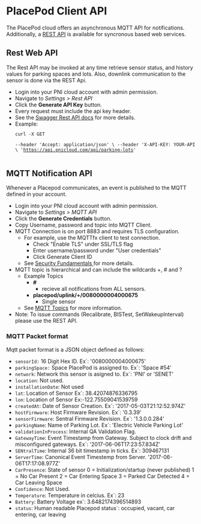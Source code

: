 # PlacePod Client API

The PlacePod cloud offers an asynchronous MQTT API for notifications. 
Additionally, a <a href="https://api.pnicloud.com">REST API</a> is available for syncronous based web services.

 

## Rest Web API
The Rest API may be invoked at any time retrieve sensor status, and history values for parking spaces and lots. Also, downlink communication to the sensor is done via the REST Api.

 - Login into your PNI cloud account with admin permission. 
 - Navigate to  *Settings > Rest API*
 - Click the **Generate API Key** button.
 - Every request must include the api key header.
 - See the <a href="https://api.pnicloud.com">Swagger Rest API docs</a> for more details.
 - Example: <code><pre>curl -X GET \
  --header 'Accept: application/json' \ 
  --header 'X-API-KEY: YOUR-API-KEY' \ 
  'https://api.pnicloud.com/api/parking-lots'  
</pre></code>
   

## MQTT Notification API
 Whenever a Placepod communicates, an event is published to the MQTT defined in your account.

 - Login into your PNI cloud account with admin permission. 
 - Navigate to  *Settings > MQTT API*
 - Click the **Generate Credentials** button.
 - Copy Username, password and topic into MQTT Client.
 - MQTT Connection is on port 8883 and requires TLS configuration.
	 - For example, use the MQTTfx client to test connection.
		 - Check "Enable TLS" under SSL/TLS flag
		 - Enter username/password under "User credentials"
		 - Click Generate Client ID		 
	 -  See <a href="http://www.hivemq.com/blog/mqtt-security-fundamentals-tls-ssl">Security Fundamentals </a> for more details.
  - MQTT topic is hierarchical and can include the wildcards +, &#35; and ?
 	 - Example Topics
	 	 - **&#35;** 
		 	 - recieve all notifications from ALL sensors.
	 	 - **placepod/uplink/+/0080000004000675**
		 	 - Single sensor		 	 
	 - See <a href="http://www.hivemq.com/blog/mqtt-essentials-part-5-mqtt-topics-best-practices">MQTT Topics</a> for more information.
 - Note: To issue commands (Recalibrate, BISTest, SetWakeupInterval) please use the REST API.   

### MQTT Packet format

Mqtt packet format is a JSON object defined as follows:

- `sensorId:` 16 Digit Hex ID. Ex`: '0080000004000675'
- `parkingSpace:` Space PlacePod is assigned to. Ex`: 'Space #54'
- `network`: Network this sensor is asigned to. Ex`: 'PNI' or  'SENET'
- `location`: Not used.
- `installationDate`: Not used
- `lat`: Location of Sensor Ex`: 38.42074876336795
- `lon`: Location of Sensor Ex:-122.75509041539759
- `createdAt`: Date of Sensor Creation. Ex`: '2017-05-03T21:12:52.974Z'
- `hostFirmware`: Host Firmware Revision. Ex`: '0.3.39'
- `sensorFirmware`: Sentral Firmware Revision. Ex`: '1.3.0.0.284'
- `parkingName`: Name of Parking Lot. Ex`: 'Electric Vehicle Parking Lot'
- `validationInProcess`: Internal QA Validation Flag.    
- `GatewayTime`: Event Timestamp from Gateway. Subject to clock drift and misconfigured gateways. Ex`: '2017-06-06T17:23:57.834Z'
- `SENtralTime`: Internal 36 bit timestamp in ticks. Ex`: 309467131
- `ServerTime`: Canonical Event Timestemp from Server. '2017-06-06T17:17:08.977Z'
- `CarPresence`: State of sensor 0 = Initialization/startup (never published) 1 = No Car Present 2 = Car Entering Space 3 = Parked Car Detected 4 = Car Leaving Space 
- `Confidence`: Not Used.
- `Temperature`: Temperature in celcius. Ex`: 23
- `Battery`: Battery Voltage  ex`: 3.6482174396514893
- `status`: Human readable Placepod status`: occupied, vacant, car entering, car leaving

